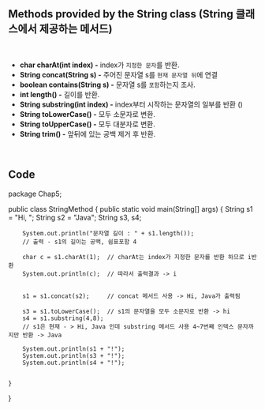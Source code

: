 ## **Methods provided by the String class (String 클래스에서 제공하는 메서드)**

<br>

- **char charAt(int index) -** index가 `지정한 문자`를 반환.
- **String concat(String s) -** 주어진 문자열 s를 `현재 문자열 뒤`에 연결
- **boolean contains(String s) -** 문자열 s를 `포함`하는지 조사.
- **int length() -** 길이를 반환.
- **String substring(int index) -** index부터 시작하는 문자열의 일부를 반환 ()
- **String toLowerCase() -** 모두 소문자로 변환.
- **String toUpperCase() -** 모두 대분자로 변환.
- **String trim() -** 앞뒤에 있는 공백 제거 후 반환.

<br>

## **Code**

package Chap5;

public class StringMethod {
	public static void main(String[] args) {
		String s1 = "Hi, ";
		String s2 = "Java";
		String s3, s4;
		
		System.out.println("문자열 길이 : " + s1.length());
		// 출력 - s1의 길이는 공백, 쉼표포함 4
		
		char c = s1.charAt(1);	// charAt는 index가 지정한 문자를 반환 하므로 i반환
		System.out.println(c);	// 따라서 출력결과 -> i
		
		
		s1 = s1.concat(s2);		// concat 메서드 사용 -> Hi, Java가 출력됨
		
		s3 = s1.toLowerCase();	// s1의 문자열을 모두 소문자로 반환 -> hi
		s4 = s1.substring(4,8);	
		// s1은 현재 - > Hi, Java 인데 substring 메서드 사용 4~7번째 인덱스 문자까지만 반환 -> Java 
		
		System.out.println(s1 + "!");
		System.out.println(s3 + "!");
		System.out.println(s4 + "!");
		
		
	}
}
```